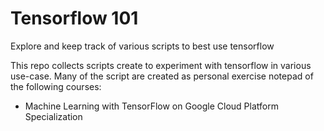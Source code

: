 # Tensorflow 101
Explore and keep track of various scripts to best use tensorflow

This repo collects scripts create to experiment with tensorflow in various use-case. Many of the script are created as personal exercise notepad of the following courses:

- Machine Learning with TensorFlow on Google Cloud Platform Specialization
